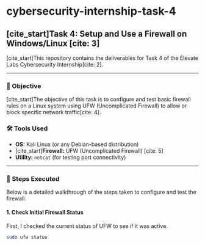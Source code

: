 #  cybersecurity-internship-task-4

## [cite_start]Task 4: Setup and Use a Firewall on Windows/Linux [cite: 3]

[cite_start]This repository contains the deliverables for Task 4 of the Elevate Labs Cybersecurity Internship[cite: 2].

---

### 🎯 Objective

[cite_start]The objective of this task is to configure and test basic firewall rules on a Linux system using UFW (Uncomplicated Firewall) to allow or block specific network traffic[cite: 4].

### 🛠️ Tools Used

* **OS:** Kali Linux (or any Debian-based distribution)
* [cite_start]**Firewall:** UFW (Uncomplicated Firewall) [cite: 5]
* **Utility:** `netcat` (for testing port connectivity)

---

### 👣 Steps Executed

Below is a detailed walkthrough of the steps taken to configure and test the firewall.

#### 1. Check Initial Firewall Status

First, I checked the current status of UFW to see if it was active.

```bash
sudo ufw status
